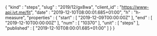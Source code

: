 {
  "kind" : "steps",
  "slug" : "2019/12/gx8wa",
  "client_id" : "https://www-api.jvt.me/fit",
  "date" : "2019-12-10T08:00:01.685+01:00",
  "h" : "h-measure",
  "properties" : {
    "start" : [ "2019-12-09T00:00:00Z" ],
    "end" : [ "2019-12-10T00:00:00Z" ],
    "num" : [ "10370" ],
    "unit" : [ "steps" ],
    "published" : [ "2019-12-10T08:00:01.685+01:00" ]
  }
}
